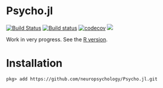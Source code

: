 # Psycho.jl

[![Build Status](https://travis-ci.org/neuropsychology/Psycho.jl.svg?branch=master)](https://travis-ci.org/neuropsychology/Psycho.jl)
[![Build status](https://ci.appveyor.com/api/projects/status/313hx3rmmc1swckg?svg=true)](https://ci.appveyor.com/project/DominiqueMakowski/psycho-jl)
[![codecov](https://codecov.io/gh/neuropsychology/Psycho.jl/branch/master/graph/badge.svg)](https://codecov.io/gh/neuropsychology/Psycho.jl)
[![](https://img.shields.io/badge/docs-latest-blue.svg)](https://neuropsychology.github.io/Psycho.jl/latest/)

Work in very progress. See the [R version](https://github.com/neuropsychology/psycho.R).

# Installation

```
pkg> add https://github.com/neuropsychology/Psycho.jl.git
```
